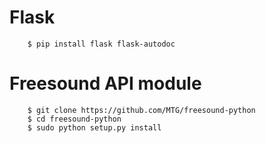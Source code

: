 # Flask

        $ pip install flask flask-autodoc

# Freesound API module

        $ git clone https://github.com/MTG/freesound-python
        $ cd freesound-python
        $ sudo python setup.py install

